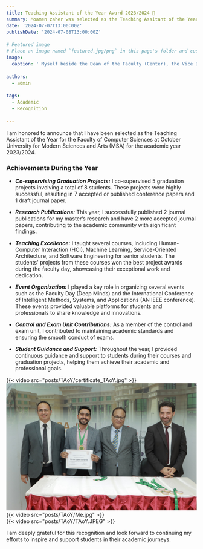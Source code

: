 ```yaml
---
title: Teaching Assistant of the Year Award 2023/2024 🎉 
summary: Moamen zaher was selected as the Teaching Assitant of the Year for the faculty of Computer Sciences at October University for Modern Sciences and Arts (MSA) for the academic year 2023/2024.
date: '2024-07-07T13:00:00Z'
publishDate: '2024-07-08T13:00:00Z'

# Featured image
# Place an image named `featured.jpg/png` in this page's folder and customize its options here.
image:
  caption: ' Myself beside the Dean of the Faculty (Center), the Vice Dean of the Faculty for Academic Research (Right), and the Vice Dean of the Faculty for Education and Student Affairs (Left).'

authors:
  - admin

tags:
  - Academic
  - Recognition

---
```

I am honored to announce that I have been selected as the Teaching Assistant of the Year for the Faculty of Computer Sciences at October University for Modern Sciences and Arts (MSA) for the academic year 2023/2024.

### Achievements During the Year
- ***Co-supervising Graduation Projects:***
I co-supervised 5 graduation projects involving a total of 8 students. These projects were highly successful, resulting in 7 accepted or published conference papers and 1 draft journal paper.

- ***Research Publications:***
This year, I successfully published 2 journal publications for my master’s research and have 2 more accepted journal papers, contributing to the academic community with significant findings.

- ***Teaching Excellence:***
I taught several courses, including Human-Computer Interaction (HCI), Machine Learning, Service-Oriented Architecture, and Software Engineering for senior students. The students' projects from these courses won the best project awards during the faculty day, showcasing their exceptional work and dedication.

- ***Event Organization:***
I played a key role in organizing several events such as the Faculty Day (Deep Minds) and the International Conference of Intelligent Methods, Systems, and Applications (AN IEEE conference). These events provided valuable platforms for students and professionals to share knowledge and innovations.

- ***Control and Exam Unit Contributions:***
As a member of the control and exam unit, I contributed to maintaining academic standards and ensuring the smooth conduct of exams.
- ***Student Guidance and Support:***
Throughout the year, I provided continuous guidance and support to students during their courses and graduation projects, helping them achieve their academic and professional goals.

<!-- ![screen reader text](certificate_TAoY.jpg "Certificate of appreciation.") -->



<div class="image-slider">
  <div>{{< video src="posts/TAoY/certificate_TAoY.jpg"  >}}</div>
  <img src="featured.JPG">
  <div>{{< video src="posts/TAoY/Me.jpg"  >}}</div>
  <div>{{< video src="posts/TAoY/TAoY.JPEG"  >}}</div>
</div>

<script type="text/javascript">
  $(document).ready(function(){
    $('.image-slider').slick({
      dots: true,
      infinite: true,
      speed: 300,
      slidesToShow: 1,
      adaptiveHeight: true
    });
  });
</script>

I am deeply grateful for this recognition and look forward to continuing my efforts to inspire and support students in their academic journeys.


